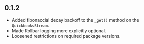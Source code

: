 ## 0.1.2

 - Added fibonaccial decay backoff to the `_get()` method on the `QuickbooksStream`.
 - Made Rollbar logging more explicitly optional.
 - Loosened restrictions on required package versions.
